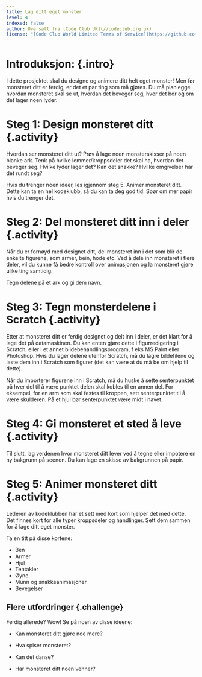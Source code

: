 ```yaml
---
title: Lag ditt eget monster
level: 4
indexed: false
author: Oversatt fra [Code Club UK](//codeclub.org.uk)
license: "[Code Club World Limited Terms of Service](https://github.com/CodeClub/scratch-curriculum/blob/master/LICENSE.md)"
---
```


# Introduksjon: {.intro}

I dette prosjektet skal du designe og animere ditt helt eget monster!
Men før monsteret ditt er ferdig, er det et par ting som må gjøres. Du
må planlegge hvordan monsteret skal se ut, hvordan det beveger seg,
hvor det bor og om det lager noen lyder.

# Steg 1: Design monsteret ditt {.activity}

Hvordan ser monsteret ditt ut? Prøv å lage noen monsterskisser på noen
blanke ark. Tenk på hvilke lemmer/kroppsdeler det skal ha, hvordan det
beveger seg. Hvilke lyder lager det? Kan det snakke? Hvilke omgivelser
har det rundt seg?

Hvis du trenger noen ideer, les igjennom steg 5. Animer monsteret
ditt. Dette kan ta en hel kodeklubb, så du kan ta deg god tid. Spør om
mer papir hvis du trenger det.

# Steg 2: Del monsteret ditt inn i deler {.activity}

Når du er fornøyd med designet ditt, del monsteret inn i det som blir
de enkelte figurene, som armer, bein, hode etc. Ved å dele inn
monsteret i flere deler, vil du kunne få bedre kontroll over
animasjonen og la monsteret gjøre ulike ting samtidig.

Tegn delene på et ark og gi dem navn.

# Steg 3: Tegn monsterdelene i Scratch {.activity}

Etter at monsteret ditt er ferdig designet og delt inn i deler, er det
klart for å lage det på datamaskinen. Du kan enten gjøre dette i
figurredigering i Scratch, eller i et annet bildebehandlingsprogram, f
eks MS Paint eller Photoshop. Hvis du lager delene utenfor Scratch, må
du lagre bildefilene og laste dem inn i Scratch som figurer (det kan
være at du må be om hjelp til dette).

Når du importerer figurene inn i Scratch, må du huske å sette
senterpunktet på hver del til å være punktet delen skal kobles til en
annen del. For eksempel, for en arm som skal festes til kroppen, sett
senterpunktet til å være skulderen. På et hjul bør senterpunktet være
midt i navet.

# Steg 4: Gi monsteret et sted å leve {.activity}

Til slutt, lag verdenen hvor monsteret ditt lever ved å tegne eller
impotere en ny bakgrunn på scenen. Du kan lage en skisse av bakgrunnen
på papir.

# Steg 5: Animer monsteret ditt {.activity}

Lederen av kodeklubben har et sett med kort som hjelper det med
dette. Det finnes kort for alle typer kroppsdeler og handlinger. Sett
dem sammen for å lage ditt eget monster.

Ta en titt på disse kortene:

+ Ben
+ Armer
+ Hjul
+ Tentakler
+ Øyne
+ Munn og snakkeanimasjoner
+ Bevegelser

## Flere utfordringer {.challenge}

Ferdig allerede? Wow! Se på noen av disse ideene:

+ Kan monsteret ditt gjøre noe mere?

+ Hva spiser monsteret?

+ Kan det danse?

+ Har monsteret ditt noen venner?
